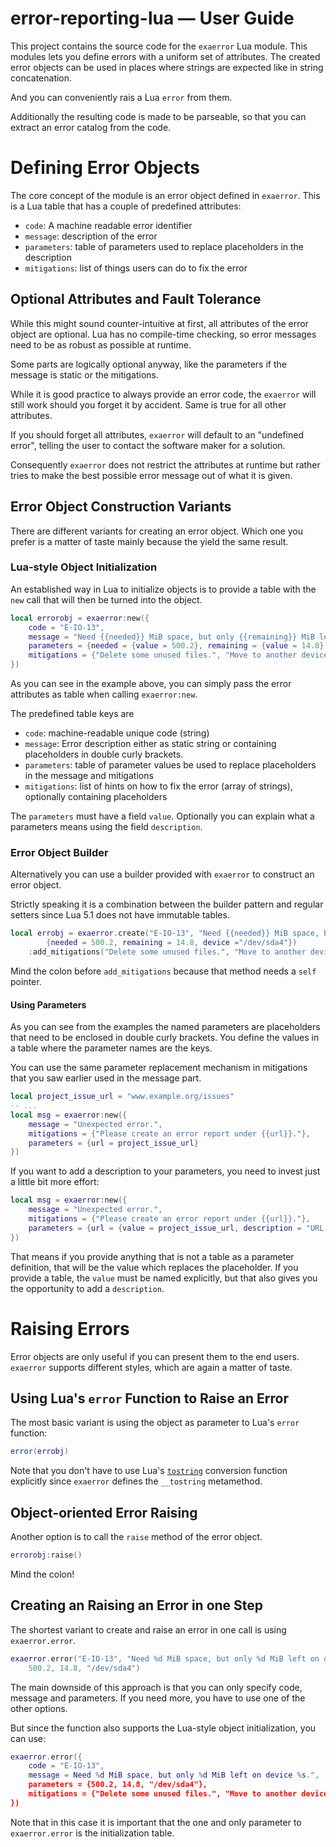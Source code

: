 # error-reporting-lua &mdash; User Guide

This project contains the source code for the `exaerror` Lua module. This modules lets you define errors with a uniform set of attributes. The created error objects can be used in places where strings are expected like in string concatenation.

And you can conveniently rais a Lua `error` from them.

Additionally the resulting code is made to be parseable, so that you can extract an error catalog from the code.

# Defining Error Objects

The core concept of the module is an error object defined in `exaerror`. This is a Lua table that has a couple of predefined attributes:

* `code`: A machine readable error identifier
* `message`: description of the error
* `parameters`: table of parameters used to replace placeholders in the description
* `mitigations`: list of things users can do to fix the error

## Optional Attributes and Fault Tolerance

While this might sound counter-intuitive at first, all attributes of the error object are optional. Lua has no compile-time checking, so error messages need to be as robust as possible at runtime.

Some parts are logically optional anyway, like the parameters if the message is static or the mitigations.

While it is good practice to always provide an error code, the `exaerror` will still work should you forget it by accident. Same is true for all other attributes.

If you should forget all attributes, `exaerror` will default to an "undefined error", telling the user to contact the software maker for a solution.

Consequently `exaerror` does not restrict the attributes at runtime but rather tries to make the best possible error message out of what it is given.

## Error Object Construction Variants

There are different variants for creating an error object. Which one you prefer is a matter of taste mainly because the yield the same result.

### Lua-style Object Initialization

An established way in Lua to initialize objects is to provide a table with the `new` call that will then be turned into the object.

```lua
local errorobj = exaerror:new({
    code = "E-IO-13",
    message = "Need {{needed}} MiB space, but only {{remaining}} MiB left on device {{device}}.",
    parameters = {needed = {value = 500.2}, remaining = {value = 14.8}, device = {value = "/dev/sda4"}},
    mitigations = {"Delete some unused files.", "Move to another device."}
})
```

As you can see in the example above, you can simply pass the error attributes as table when calling `exaerror:new`.

The predefined table keys are

* `code`: machine-readable unique code (string)
* `message`: Error description either as static string or containing placeholders in double curly brackets.
* `parameters`: table of parameter values be used to replace placeholders in the message and mitigations
* `mitigations`: list of hints on how to fix the error (array of strings), optionally containing placeholders

The `parameters` must have a field `value`. Optionally you can explain what a parameters means using the field `description`.

### Error Object Builder

Alternatively you can use a builder provided with `exaerror` to construct an error object.

Strictly speaking it is a combination between the builder pattern and regular setters since Lua 5.1 does not have immutable tables.

```lua
local errobj = exaerror.create("E-IO-13", "Need {{needed}} MiB space, but only {{remaining}} MiB left on device {{device}}.",
        {needed = 500.2, remaining = 14.8, device ="/dev/sda4"})
    :add_mitigations("Delete some unused files.", "Move to another device.")
```

Mind the colon before `add_mitigations` because that method needs a `self` pointer.

#### Using Parameters

As you can see from the examples the named parameters are placeholders that need to be enclosed in double curly brackets. You define the values in a table where the parameter names are the keys.

You can use the same parameter replacement mechanism in mitigations that you saw earlier used in the message part.

```lua
local project_issue_url = "www.example.org/issues"
-- ...
local msg = exaerror:new({
    message = "Unexpected error.",
    mitigations = {"Please create an error report under {{url}}."},
    parameters = {url = project_issue_url}
})
```

If you want to add a description to your parameters, you need to invest just a little bit more effort:

```lua
local msg = exaerror:new({
    message = "Unexpected error.",
    mitigations = {"Please create an error report under {{url}}."},
    parameters = {url = {value = project_issue_url, description = "URL under which you can raise issue tickets"}}
})
```

That means if you provide anything that is not a table as a parameter definition, that will be the value which replaces the placeholder.
If you provide a table, the `value` must be named explicitly, but that also gives you the opportunity to add a `description`.

# Raising Errors

Error objects are only useful if you can present them to the end users. `exaerror` supports different styles, which are again a matter of taste.

## Using Lua's `error` Function to Raise an Error

The most basic variant is using the object as parameter to Lua's `error` function:

```lua
error(errobj)
```

Note that you don't have to use Lua's [`tostring`](https://www.lua.org/manual/5.1/manual.html#pdf-tostring) conversion function explicitly since `exaerror` defines the `__tostring` metamethod.

## Object-oriented Error Raising

Another option is to call the `raise` method of the error object.

```lua
errorobj:raise()
```

Mind the colon!

## Creating an Raising an Error in one Step

The shortest variant to create and raise an error in one call is using `exaerror.error`.

```lua
exaerror.error("E-IO-13", "Need %d MiB space, but only %d MiB left on device %s.",
    500.2, 14.8, "/dev/sda4")
```

The main downside of this approach is that you can only specify code, message and parameters. If you need more, you have to use one of the other options.

But since the function also supports the Lua-style object initialization, you can use:

```lua
exaerror.error({
    code = "E-IO-13",
    message = Need %d MiB space, but only %d MiB left on device %s.",
    parameters = {500.2, 14.8, "/dev/sda4"},
    mitigations = {"Delete some unused files.", "Move to another device."}
})
```

Note that in this case it is important that the one and only parameter to `exaerror.error` is the initialization table.
